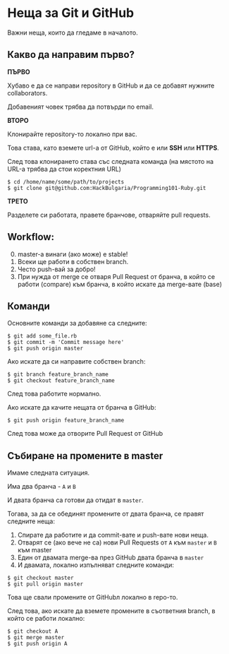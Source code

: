 # Неща за Git и GitHub

Важни неща, които да гледаме в началото.

## Какво да направим първо?

**ПЪРВО**

Хубаво е да се направи repository в GitHub и да се добавят нужните collaborators.

Добавеният човек трябва да потвърди по email.

**ВТОРО**

Клонирайте repository-то локално при вас.

Това става, като вземете url-а от GitHub, който е или **SSH** или **HTTPS**.

След това клонирането става със следната команда (на мястото на URL-а трябва да стои коректния URL)

```
$ cd /home/name/some/path/to/projects
$ git clone git@github.com:HackBulgaria/Programming101-Ruby.git
```

**ТРЕТО**

Разделете си работата, правете бранчове, отваряйте pull requests.

## Workflow:

0. master-а винаги (ако може) е stable!
1. Всеки ще работи в собствен branch.
2. Често push-вай за добро!
3. При нужда от merge се отваря Pull Request от бранча, в който се работи (compare) към бранча, в който искате да merge-вате (base)

## Команди

Основните команди за добавяне са следните:

```
$ git add some_file.rb
$ git commit -m 'Commit message here'
$ git push origin master
```

Ако искате да си направите собствен branch:

```
$ git branch feature_branch_name
$ git checkout feature_branch_name
```

След това работите нормално.

Ако искате да качите нещата от бранча в GitHub:

```
$ git push origin feature_branch_name
```

След това може да отворите Pull Request от GitHub

## Събиране на промените в master

Имаме следната ситуация.

Има два бранча - `A` и `B`

И двата бранча са готови да отидат в `master`.

Тогава, за да се обединят промените от двата бранча, се правят следните неща:

1. Спирате да работите и да commit-вате и push-вате нови неща.
2. Отварят се (ако вече не са) нови Pull Requests от `A` към `master` и `B` към master
3. Един от двамата merge-ва през GitHub двата бранча в `master`
4. И двамата, локално изпълняват следните команди:

```
$ git checkout master
$ git pull origin master
```

Това ще свали промените от GitHubл локално в repo-то.

След това, ако искате да вземете промените в съответния branch, в който се работи локално:

```
$ git checkout A
$ git merge master
$ git push origin A
```
